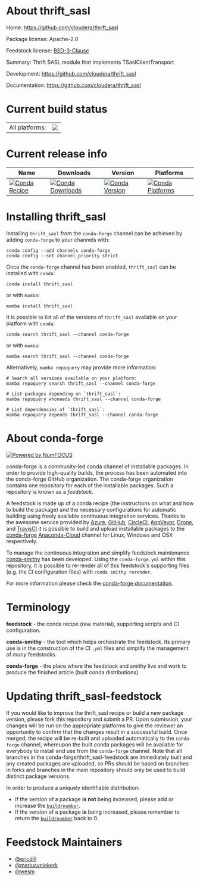 About thrift_sasl
=================

Home: https://github.com/cloudera/thrift_sasl

Package license: Apache-2.0

Feedstock license: [BSD-3-Clause](https://github.com/conda-forge/thrift_sasl-feedstock/blob/main/LICENSE.txt)

Summary: Thrift SASL module that implements TSaslClientTransport

Development: https://github.com/cloudera/thrift_sasl

Documentation: https://github.com/cloudera/thrift_sasl

Current build status
====================


<table><tr><td>All platforms:</td>
    <td>
      <a href="https://dev.azure.com/conda-forge/feedstock-builds/_build/latest?definitionId=2072&branchName=main">
        <img src="https://dev.azure.com/conda-forge/feedstock-builds/_apis/build/status/thrift_sasl-feedstock?branchName=main">
      </a>
    </td>
  </tr>
</table>

Current release info
====================

| Name | Downloads | Version | Platforms |
| --- | --- | --- | --- |
| [![Conda Recipe](https://img.shields.io/badge/recipe-thrift_sasl-green.svg)](https://anaconda.org/conda-forge/thrift_sasl) | [![Conda Downloads](https://img.shields.io/conda/dn/conda-forge/thrift_sasl.svg)](https://anaconda.org/conda-forge/thrift_sasl) | [![Conda Version](https://img.shields.io/conda/vn/conda-forge/thrift_sasl.svg)](https://anaconda.org/conda-forge/thrift_sasl) | [![Conda Platforms](https://img.shields.io/conda/pn/conda-forge/thrift_sasl.svg)](https://anaconda.org/conda-forge/thrift_sasl) |

Installing thrift_sasl
======================

Installing `thrift_sasl` from the `conda-forge` channel can be achieved by adding `conda-forge` to your channels with:

```
conda config --add channels conda-forge
conda config --set channel_priority strict
```

Once the `conda-forge` channel has been enabled, `thrift_sasl` can be installed with `conda`:

```
conda install thrift_sasl
```

or with `mamba`:

```
mamba install thrift_sasl
```

It is possible to list all of the versions of `thrift_sasl` available on your platform with `conda`:

```
conda search thrift_sasl --channel conda-forge
```

or with `mamba`:

```
mamba search thrift_sasl --channel conda-forge
```

Alternatively, `mamba repoquery` may provide more information:

```
# Search all versions available on your platform:
mamba repoquery search thrift_sasl --channel conda-forge

# List packages depending on `thrift_sasl`:
mamba repoquery whoneeds thrift_sasl --channel conda-forge

# List dependencies of `thrift_sasl`:
mamba repoquery depends thrift_sasl --channel conda-forge
```


About conda-forge
=================

[![Powered by
NumFOCUS](https://img.shields.io/badge/powered%20by-NumFOCUS-orange.svg?style=flat&colorA=E1523D&colorB=007D8A)](https://numfocus.org)

conda-forge is a community-led conda channel of installable packages.
In order to provide high-quality builds, the process has been automated into the
conda-forge GitHub organization. The conda-forge organization contains one repository
for each of the installable packages. Such a repository is known as a *feedstock*.

A feedstock is made up of a conda recipe (the instructions on what and how to build
the package) and the necessary configurations for automatic building using freely
available continuous integration services. Thanks to the awesome service provided by
[Azure](https://azure.microsoft.com/en-us/services/devops/), [GitHub](https://github.com/),
[CircleCI](https://circleci.com/), [AppVeyor](https://www.appveyor.com/),
[Drone](https://cloud.drone.io/welcome), and [TravisCI](https://travis-ci.com/)
it is possible to build and upload installable packages to the
[conda-forge](https://anaconda.org/conda-forge) [Anaconda-Cloud](https://anaconda.org/)
channel for Linux, Windows and OSX respectively.

To manage the continuous integration and simplify feedstock maintenance
[conda-smithy](https://github.com/conda-forge/conda-smithy) has been developed.
Using the ``conda-forge.yml`` within this repository, it is possible to re-render all of
this feedstock's supporting files (e.g. the CI configuration files) with ``conda smithy rerender``.

For more information please check the [conda-forge documentation](https://conda-forge.org/docs/).

Terminology
===========

**feedstock** - the conda recipe (raw material), supporting scripts and CI configuration.

**conda-smithy** - the tool which helps orchestrate the feedstock.
                   Its primary use is in the construction of the CI ``.yml`` files
                   and simplify the management of *many* feedstocks.

**conda-forge** - the place where the feedstock and smithy live and work to
                  produce the finished article (built conda distributions)


Updating thrift_sasl-feedstock
==============================

If you would like to improve the thrift_sasl recipe or build a new
package version, please fork this repository and submit a PR. Upon submission,
your changes will be run on the appropriate platforms to give the reviewer an
opportunity to confirm that the changes result in a successful build. Once
merged, the recipe will be re-built and uploaded automatically to the
`conda-forge` channel, whereupon the built conda packages will be available for
everybody to install and use from the `conda-forge` channel.
Note that all branches in the conda-forge/thrift_sasl-feedstock are
immediately built and any created packages are uploaded, so PRs should be based
on branches in forks and branches in the main repository should only be used to
build distinct package versions.

In order to produce a uniquely identifiable distribution:
 * If the version of a package **is not** being increased, please add or increase
   the [``build/number``](https://docs.conda.io/projects/conda-build/en/latest/resources/define-metadata.html#build-number-and-string).
 * If the version of a package **is** being increased, please remember to return
   the [``build/number``](https://docs.conda.io/projects/conda-build/en/latest/resources/define-metadata.html#build-number-and-string)
   back to 0.

Feedstock Maintainers
=====================

* [@ericdill](https://github.com/ericdill/)
* [@mariusvniekerk](https://github.com/mariusvniekerk/)
* [@wesm](https://github.com/wesm/)

